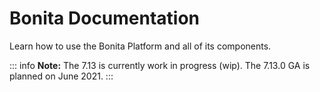 #  Bonita Documentation

Learn how to use the Bonita Platform and all of its components.

::: info
**Note:** The 7.13 is currently work in progress (wip). The 7.13.0 GA is planned on June 2021.
:::

